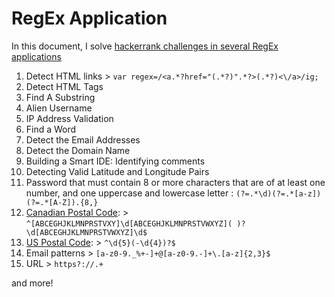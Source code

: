 # RegEx Application

In this document, I solve [hackerrank challenges in several RegEx applications](https://www.hackerrank.com/domains/regex/re-introduction)

1. Detect HTML links > `var regex=/<a.*?href="(.*?)".*?>(.*?)<\/a>/ig;`
2. Detect HTML Tags
3. Find A Substring
4. Alien Username
5. IP Address Validation
6. Find a Word
7. Detect the Email Addresses
8. Detect the Domain Name
9. Building a Smart IDE: Identifying comments
10. Detecting Valid Latitude and Longitude Pairs
11. Password that must contain 8 or more characters that are of at least one number, and one uppercase and lowercase letter : `(?=.*\d)(?=.*[a-z])(?=.*[A-Z]).{8,}`
12. [Canadian Postal Code](https://en.wikipedia.org/wiki/Postal_codes_in_Canada): > `^[ABCEGHJKLMNPRSTVXY]\d[ABCEGHJKLMNPRSTVWXYZ]( )?\d[ABCEGHJKLMNPRSTVWXYZ]\d$`
13. [US Postal Code](https://en.wikipedia.org/wiki/ZIP_Code): > `^\d{5}(-\d{4})?$`
14. Email patterns > `[a-z0-9._%+-]+@[a-z0-9.-]+\.[a-z]{2,3}$`
15. URL > `https?://.+`

and more!
